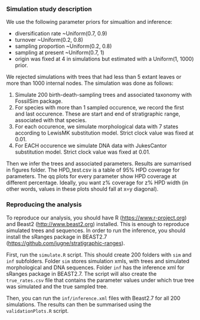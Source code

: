 ### Simulation study description

We use the following parameter priors for simualtion and inference:
  - diversification rate ~Uniform(0.7, 0.9)
  - turnover ~Uniform(0.2, 0.8)
  - sampling proportion ~Uniform(0.2, 0.8)
  - sampling at present ~Uniform(0.7, 1)
  - origin was fixed at 4 in simulations but estimated with a Uniform(1, 1000) prior.


We rejected simulations with trees that had less than 5 extant leaves or more than 1000 internal nodes. The simulation was done as follows:
1. Simulate 200 birth-death-sampling trees and associated taxonomy with FossilSim package.
2. For species with more than 1 sampled occurence, we record the first and last occurence. 
  These are start and end of stratigraphic range, associated with that species.
3. For each occurence, we simulate morphological data with 7 states according to LewisMK substitution model. 
  Strict clock value was fixed at 0.01.
4. For EACH occurence we simulate DNA data with JukesCantor substitution model. Strict clock value was fixed at 0.01.


Then we infer the trees and associated parameters. Results are sumarrised in figures folder. 
The HPD_test.csv is a table of 95% HPD coverage for parameters. The qq plots for every parameter show HPD coverage at different percentage.
Ideally, you want z% coverage for z% HPD width (in other words, values in these plots should fall at x=y diagonal).

### Reproducing the analysis

To reproduce our analysis, you should have R (https://www.r-project.org) and Beast2 (http://www.beast2.org) installed. This is enough to reproduce simulated trees and sequences. In order to run the inference, you should install the sRanges package in BEAST2.7 (https://github.com/jugne/stratigraphic-ranges).

First, run the `simulate.R` script. This should create 200 folders with `sim` and `inf` subfolders. Folder `sim` stores simulation xmls, with trees and simulated morphological and DNA sequences. Folder `inf` has the inference xml for sRanges package in BEAST2.7.  The script will also create the `true_rates.csv` file that contains the parameter values under which true tree was simulated and the true sampled tree. 

Then, you can run the `inf/inference.xml` files with Beast2.7 for all 200 simulations. The results can then be summarised using the `validationPlots.R` script.
